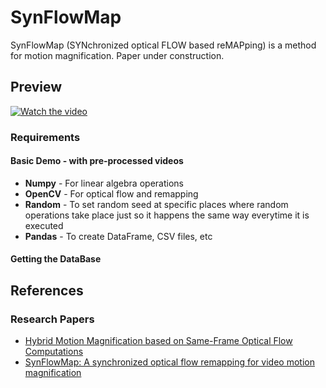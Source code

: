 # SynFlowMap

SynFlowMap (SYNchronized optical FLOW based reMAPping) is a method for motion magnification.
Paper under construction.

## Preview
[![Watch the video](https://img.youtube.com/vi/6ZXbFy3e6MM/maxresdefault.jpg)](https://youtu.be/6ZXbFy3e6MM)

### Requirements

#### Basic Demo - with pre-processed videos
* **Numpy** - For linear algebra operations
* **OpenCV** - For optical flow and remapping
* **Random** - To set random seed at specific places where random operations take place just so it happens the same way everytime it is executed
* **Pandas** - To create DataFrame, CSV files, etc
#### Getting the DataBase



## References


### Research Papers

* [Hybrid Motion Magnification based on Same-Frame Optical Flow Computations](https://ieeexplore.ieee.org/iel7/9287028/9287048/09287152.pdf?casa_token=q4Ya2dqwq8UAAAAA:vAitDPKaK8UGNVuHNMsSkFVC0P5YhhhF2x63i8N9IQtRQrgIPFF_SWfUHMCL-c7sFr2Fr1vsFQ)
* [SynFlowMap: A synchronized optical flow remapping for video motion magnification](https://www.sciencedirect.com/science/article/abs/pii/S0923596524001048?via%3Dihub)
